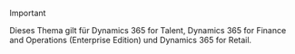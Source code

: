 > [!IMPORTANT]
> Dieses Thema gilt für Dynamics 365 for Talent, Dynamics 365 for Finance and Operations (Enterprise Edition) und Dynamics 365 for Retail. 
